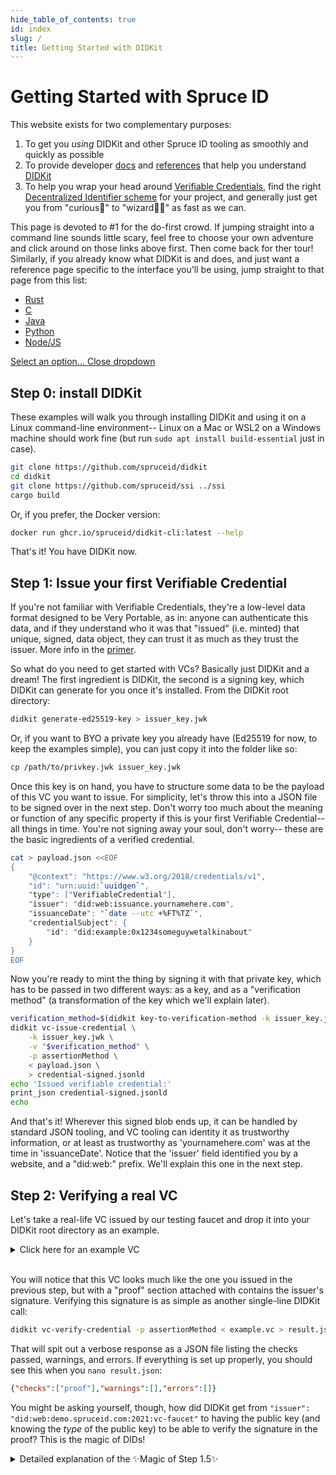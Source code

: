 ```yaml
--- 
hide_table_of_contents: true
id: index
slug: /
title: Getting Started with DIDKit
---
```


# Getting Started with Spruce ID
          
This website exists for two complementary purposes: 
1. To get you *using* DIDKit and other Spruce ID tooling as smoothly and quickly
   as possible
2. To provide developer [docs](/docs/) and [references](/docs/glossary)
   that help you understand [DIDKit](/docs/didkit)
3. To help you wrap your head around
   [Verifiable Credentials](/docs/primer/), find the right [Decentralized
   Identifier scheme](/docs/did-methods) for your project, and generally just
   get you from "curious🤔" to "wizard🧙‍♂️" as fast as we can.

This page is devoted to #1 for the do-first crowd. If jumping straight into a command line sounds little scary, feel free to choose your own adventure and click around on those links above first.  Then come back for ther tour! Similarly, if you already know what DIDKit is and does, and just want a reference page specific to the interface you'll be using, jump straight to that page from this
list:

<div class="dropdown">
  <ul id="my-dropdown2">
    <li><a href="/docs/didkit-interfaces/rust">Rust</a></li>
    <li><a href="/docs/didkit-interfaces/C">C</a></li>
    <li><a href="/docs/didkit-interfaces/java">Java</a></li>
    <li><a href="/docs/didkit-interfaces/python">Python</a></li>
    <li><a href="/docs/didkit-interfaces/node">Node/JS</a></li>
  </ul>
  <a href="#my-dropdown2"
     aria-controls="my-dropdown2"
     role="button"
     data-toggle="dropdown"
     id="my-dropdown2-btn">
    Select an option...
  </a>
  <a href="#my-dropdown2-btn"
     aria-controls="my-dropdown2"
     role="button"
     data-toggle="dropdown"
     class="close">
    Close dropdown
  </a>
</div>

## Step 0: install DIDKit 

These examples will walk you through installing DIDKit and using it on a Linux
command-line environment-- Linux on a Mac or WSL2 on a Windows machine should
work fine (but run `sudo apt install build-essential` just in case).

```sh
git clone https://github.com/spruceid/didkit
cd didkit
git clone https://github.com/spruceid/ssi ../ssi
cargo build
```

Or, if you prefer, the Docker version: 

```sh
docker run ghcr.io/spruceid/didkit-cli:latest --help
```

That's it! You have DIDKit now.

## Step 1: Issue your first Verifiable Credential

If you're not familiar with Verifiable Credentials, they're a low-level data
format designed to be Very Portable, as in: anyone can authenticate this data,
and if they understand who it was that "issued" (i.e. minted) that unique,
signed, data object, they can trust it as much as they trust the issuer. More
info in the [primer](/docs/primer).

So what do you need to get started with VCs?  Basically just DIDKit and a dream!
The first ingredient is DIDKit, the second is a signing key, which DIDKit can
generate for you once it's installed. From the DIDKit root directory:

```sh
didkit generate-ed25519-key > issuer_key.jwk
```

Or, if you want to BYO a private key you already have (Ed25519 for now, to keep
the examples simple), you can just copy it into the folder like so:

```bash
cp /path/to/privkey.jwk issuer_key.jwk
```

Once this key is on hand, you have to structure some data to be the payload of
this VC you want to issue. For simplicity, let's throw this into a JSON file to
be signed over in the next step. Don't worry too much about the meaning or
function of any specific property if this is your first Verifiable Credential--
all things in time. You're not signing away your soul, don't worry-- these are the basic ingredients of a verified credential.
          
```bash
cat > payload.json <<EOF
{
    "@context": "https://www.w3.org/2018/credentials/v1",
    "id": "urn:uuid:`uuidgen`",
    "type": ["VerifiableCredential"],
    "issuer": "did:web:issuance.yournamehere.com",
    "issuanceDate": "`date --utc +%FT%TZ`",
    "credentialSubject": {
        "id": "did:example:0x1234someguywetalkinabout"
    }
}
EOF
```

Now you're ready to mint the thing by signing it with that private key, which has to be passed in two different ways: as a key, and as a "verification method" (a transformation of the key which we'll explain later).

```bash
verification_method=$(didkit key-to-verification-method -k issuer_key.jwk)
didkit vc-issue-credential \
    -k issuer_key.jwk \
    -v "$verification_method" \
    -p assertionMethod \
    < payload.json \
    > credential-signed.jsonld
echo 'Issued verifiable credential:'
print_json credential-signed.jsonld
echo
```

And that's it! Wherever this signed blob ends up, it can be handled by standard
JSON tooling, and VC tooling can identity it as trustworthy information, or at
least as trustworthy as 'yournamehere.com' was at the time in 'issuanceDate'.
Notice that the 'issuer' field identified you by a website, and a "did:web:"
prefix. We'll explain this one in the next step.

## Step 2: Verifying a real VC

Let's take a real-life VC issued by our testing faucet and drop it into your DIDKit root directory as an example.

<details>
  <summary>Click here for an example VC</summary>
  <div>
    <div><i>Note: to get a fresher version of this credential issued to a 
    real-world DID, you might want to install the Credible mobile wallet on
    a mobile device, whether from <a href="https://github.com/spruceid/credible">source code</a>,
    from the <a href="https://testflight.apple.com/join/CPZON8Ho">Apple test flight</a>, 
    or from <a href="https://play.google.com/store/apps/details?id=com.spruceid.app.credible&hl=de&gl=US">the Google Play store</a>, then navigate to <a href="https://demo.spruceid.com">our demo faucet</a></i>.
    </div>
    <br/>
     <code>{`
{
  "@context": [
    "https://www.w3.org/2018/credentials/v1",
    "https://schema.org/"
  ],
  "id": "urn:uuid:baef4793-ab07-4c17-a175-ec114b18245e",
  "type": "VerifiableCredential",
  "credentialSubject": {
    "id": "did:tz:tz1aTuW7578MTt3ZtWYCjX65nUXkzE1CMcAf"
  },
  "issuer": "did:web:demo.spruceid.com:2021:vc-faucet",
  "issuanceDate": "2021-09-13T09:19:41Z",
  "proof": {
    "type": "Ed25519Signature2018",
    "proofPurpose": "assertionMethod",
    "verificationMethod": "did:web:demo.spruceid.com:2021:vc-faucet#key-1",
    "created": "2021-09-13T09:19:41.374Z",
    "jws": "eyJhbGciOiJFZERTQSIsImNyaXQiOlsiYjY0Il0sImI2NCI6ZmFsc2V9..uwSzKxDeXk4nCd6EH6H-7GwaXNwgdoEBPNsrCbbcmJV9hJRrwZPJakXaK6c4uFkFoICGUikTBifmEdV_7BOCCg"
  },
  "expirationDate": "2021-10-13T09:19:41Z"
}
`.slice(1, -1)}</code>
  </div>
<br />(You can cut and paste it into a <code>{`
sample.vc
`.slice(1, -1)}</code> file using a text editor or a bash command for simplicity's sake, or download it <a href="/assets/example_vc.json">here</a>).

</details>

<br />You will notice that this VC looks much like the one you issued in the previous step, but with a "proof" section attached with contains the issuer's signature.  Verifying this signature is as simple as another single-line DIDKit call:

```bash
didkit vc-verify-credential -p assertionMethod < example.vc > result.json
```

That will spit out a verbose response as a JSON file listing the checks passed, warnings, and errors. If everything is set up properly, you should see this when you `nano result.json`:

```json
{"checks":["proof"],"warnings":[],"errors":[]}
```

You might be asking yourself, though, how did DIDKit get from `"issuer": "did:web:demo.spruceid.com:2021:vc-faucet"` to having the public key (and knowing the *type* of the public key) to be able to verify the signature in the proof? This is the magic of DIDs!

<details><summary>Detailed explanation of the ✨Magic of Step 1.5✨</summary>

<h3>The [often implicit!] resolution step</h3>

Let's take the simple example VC above, issued by <code>did:web:demo.spruceid.com:2021:vc-faucet</code>, i.e. our <a
href="https://demo.spruceid.com/">VC faucet</a>). Information about this issuer
has to be "resolved" in much the same way that a web address (like
demo.spruceid.com) needs to be resolved to an IP address to establish a browser
connection. There are many ways of resolving DIDs, but let's stick to DID-web
for now, as it is the easiest for young wizards to understand.
          
A "did-web" is a DID which publishes its "DID Document" (a data file containing
identity information and public keys) in a standardized location at the website
it identifies. <a href="https://demo.spruceid.com/2021/vc-faucet/did.json">https://demo.spruceid.com/2021/vc-faucet/did.json</a> is, as a
web-savvy user might expect, a JSON file that publishes resolution information
about the DID <code>did:web:demo.spruceid.com:2021:vc-faucet</code>. A "did-web" tells you
exactly where to go to "resolve" that DID into a DID document: you just tack
<code>/.well-known/did.json</code> to the end of a root domain, or just <code>/did.json</code> for a
qualified domain, and fetch that JSON blob.  Other DID methods have more complex
resolution mechanisms, but take the same input (a DID string) which, if
succesfully resolved, outputs the same kind of DID document, give or take a few
optional properties specific to each DID method.

The most basic and useful thing that a DID Document contains is a series of
"verification methods", i.e., public keys used for specific purposes and which
can be referenced by specific relative references. These are used to check the
signature on a VC, among other purposes. See, for example, this DID document
from the demo app we use to test DIDKit and wallets:

<details>
  <summary>Behold! **a real-world DID Document**:</summary>
    <code>{`
{
  "@context": [
    "https://www.w3.org/ns/did/v1",
    {
      "@id": "https://w3id.org/security#publicKeyJwk",
      "@type": "@json"
    }
  ],
  "id": "did:web:demo.spruceid.com:2021:vc-faucet",
  "verificationMethod": [
    {
      "id": "did:web:demo.spruceid.com:2021:vc-faucet#key-1",
      "type": "Ed25519VerificationKey2018",
      "controller": "did:web:demo.spruceid.com:2021:vc-faucet",
      "publicKeyJwk": {
        "kty": "OKP",
        "crv": "Ed25519",
        "x": "ZMKSD7bKSOg_4IQhZUd-2VCoBTCrEB8L2tql4oRNDUg"
      }
    }
  ],
  "authentication": [
    "did:web:demo.spruceid.com:2021:vc-faucet#key-1"
  ],
  "assertionMethod": [
    "did:web:demo.spruceid.com:2021:vc-faucet#key-1"
  ]
}
`.slice(1, -1)}</code>

<br />*Note: this DID Document has an Ed25519 key as its "key-1" (default key)
that is the designated key for <code>`authentication`</code> and
<code>`assertionMethod`</code> purposes. The latter alias signals to wallets
that this is the key used to sign assertions about the world-- assertions that
this public key makes verifiable.*

</details>

While on the issuer side, a verification method can be deterministically derived
from the private key, a verifier downstream does not have that option, which is
why DID Documents exist in the first place: to publish annotated key material
that can be used to verify signatures out there in the world.  Having resolved
the issuer's DID, you now have the subset of its contents needed to verify a
credential: the "verification method" for checking the signatures on a VC.

This might sound like a lot of work described step by step, but don't worry--
DID resolution happens automatically once everything is up and running, as you
already saw above.  If you needed to do only the solution step for some reason,
you could fetch a DID Document with a single DIDKit command as well, in any
context with web access:

<code>{`
didkit did-dereference did:web:demo.spruceid.com:2021:vc-faucet
`}</code>

</details>